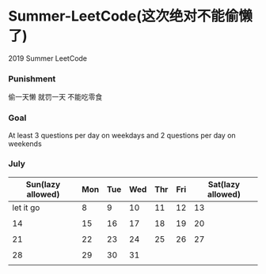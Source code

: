 # Summer-LeetCode(这次绝对不能偷懒了)
2019 Summer LeetCode

### Punishment
偷一天懒
就罚一天
不能吃零食 

### Goal 
At least 3 questions per day on weekdays and 2 questions per day on weekends

### July

| Sun(lazy allowed) | Mon | Tue | Wed | Thr | Fri | Sat(lazy allowed) |
|-------------------|-----|-----|-----|-----|-----|-------------------|
|     let it go     |  8  |  9  |  10 |  11 |  12 |        13         |
|                   |     |     |     |     |     |                   |
|         14        |  15 |  16 |  17 |  18 |  19 |        20         |
|                   |     |     |     |     |     |                   |
|         21        |  22 |  23 |  24 |  25 |  26 |        27         |
|                   |     |     |     |     |     |                   |
|         28        |  29 |  30 |  31 |     |     |                   |
|                   |     |     |     |     |     |                   |
